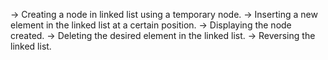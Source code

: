 -> Creating a node in linked list using a temporary node.
-> Inserting a new element in the linked list at a certain position.
-> Displaying the node created.
-> Deleting the desired element in the linked list.
-> Reversing the linked list.
